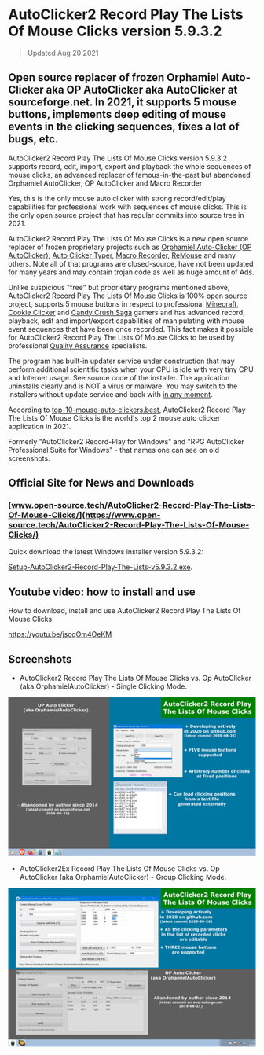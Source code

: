 # AutoClicker2 Record Play The Lists Of Mouse Clicks version 5.9.3.2

> Updated Aug 20 2021

## Open source replacer of frozen Orphamiel Auto-Clicker aka OP AutoClicker aka AutoClicker at sourceforge.net. In 2021, it supports 5 mouse buttons, implements deep editing of mouse events in the clicking sequences, fixes a lot of bugs, etc.

AutoClicker2 Record Play The Lists Of Mouse Clicks version 5.9.3.2 supports record, edit, import, export and playback the whole sequences of mouse clicks, an advanced replacer of famous-in-the-past but abandoned Orphamiel AutoClicker, OP AutoClicker and Macro Recorder

Yes, this is the only mouse auto clicker with strong record/edit/play capabilities for professional work with sequences of mouse clicks.
This is the only open source project that has regular commits into source tree in 2021.

AutoClicker2 Record Play The Lists Of Mouse Clicks is a new open source replacer of frozen proprietary projects such as
[Orphamiel Auto-Clicker (OP AutoClicker)](https://sourceforge.net/projects/orphamielautoclicker/),
[Auto Clicker Typer](https://www.asoftwareplus.com/auto-clicker-typer.html),
[Macro Recorder](https://www.macrorecorder.com),
[ReMouse](https://www.remouse.com) and many others. Note all of that programs are closed-source, have not been updated for
many years and may contain trojan code as well as huge amount of Ads.

Unlike suspicious "free" but proprietary programs mentioned above,
AutoClicker2 Record Play The Lists Of Mouse Clicks is 100% open source project, supports 5 mouse buttons in respect to professional
[Minecraft](https://en.wikipedia.org/wiki/Minecraft),
[Cookie Clicker](https://en.wikipedia.org/wiki/Cookie_Clicker) and
[Candy Crush Saga](https://en.wikipedia.org/wiki/Candy_Crush_Saga) gamers and has advanced record, playback, edit
and import/export capabilities of manipulating with mouse event sequences that have been once recorded.
This fact makes it possible for AutoClicker2 Record Play The Lists Of Mouse Clicks to be used by professional
[Quality Assurance](https://en.wikipedia.org/wiki/Quality_assurance) specialists.

The program has built-in updater service under construction that may perform additional scientific tasks when your CPU is idle with very tiny CPU and Internet usage. See source code of the installer. The application uninstalls clearly and is NOT a virus or malware. You may switch to the installers without update service and back with [in any moment](https://github.com/federicadomani/AutoClicker2-Record-Play-The-Lists-Of-Mouse-Clicks/blob/master/Installer/README.md).

According to [top-10-mouse-auto-clickers.best](https://top-10-mouse-auto-clickers.best/#top_10_auto_clickers),
AutoClicker2 Record Play The Lists Of Mouse Clicks is the world's top 2 mouse auto clicker application in 2021.

Formerly "AutoClicker2 Record-Play for Windows" and "RPG AutoClicker Professional Suite for Windows" - that names one can see on old screenshots.

## Official Site for News and Downloads

### [www.open-source.tech/AutoClicker2-Record-Play-The-Lists-Of-Mouse-Clicks/](https://www.open-source.tech/AutoClicker2-Record-Play-The-Lists-Of-Mouse-Clicks/)

Quick download the latest Windows installer version 5.9.3.2:

[Setup-AutoClicker2-Record-Play-The-Lists-v5.9.3.2.exe](https://filedn.com/llBp1EbMQML0Hdv9A9SVo6b/Setup-AutoClicker2-Record-Play-The-Lists-v5.9.3.2.exe).

## Youtube video: how to install and use

How to download, install and use AutoClicker2 Record Play The Lists Of Mouse Clicks.

https://youtu.be/jscqOm4OeKM

## Screenshots

* AutoClicker2 Record Play The Lists Of Mouse Clicks vs. Op AutoClicker (aka OrphamielAutoClicker) - Single Clicking Mode.

![AutoClicker2 Record Play The Lists Of Mouse Clicks vs. Op AutoClicker (aka OrphamielAutoClicker) - Single Clicking Mode.](screenshots_new/v5.9.3.1/AutoClicker2_v5.9.3.1.jpg?raw=true)

* AutoClicker2Ex Record Play The Lists Of Mouse Clicks vs. Op AutoClicker (aka OrphamielAutoClicker) - Group Clicking Mode.

![AutoClicker2Ex Record Play The Lists Of Mouse Clicks vs. Op AutoClicker (aka OrphamielAutoClicker) - Group Clicking Mode.](screenshots_new/v5.9.3.1/AutoClicker2Ex_v5.9.3.1.jpg?raw=true)
